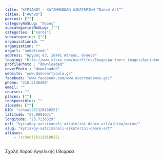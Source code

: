 ```yaml
---
title: "ΚΥΡΙΑΚΟΥ - ΧΑΤΖΗΜΑΝΩΛΗ ΑΙΚΑΤΕΡΙΝΗ “Dance Art”"
cities: ["Αθήνα"]
perioxi: [""]
categoryNoSLug: "Χορός"
subcategoriesNoSLug: [""]
categories: ["xoros"]
subcategories: [""]
organisationid: ""
organisation: ""
orgurl: "undefined-"
address: "Άργους 63, 10441 Athens, Greece"
logoimg: "http://www.sisxe.com/userfiles/Image/partners_images/kyriakou.jpg"
profilePhoto : "downloaded"
coverPhoto : "downloaded"
website: "www.danceartvoula.gr"
facebook: "www.facebook.com/www.avorreadance.gr/"
phone: "210,5136406"
email: ""
courses: ""
places: [""]
rensponsibles: ""
zipcode: [""]
UID: "school251120180251"
latitude: "37,9901031"
longitude: "23,7136329"
url: "kyriakoy-xatzimanoli-aikaterini-dance-art/athina/xoros/"
slug: "kyriakoy-xatzimanoli-aikaterini-dance-art"
aliases:
    - /school251120180251
---
```



Σχολή Χορού Αγγελικής Ι.Βορρέα

